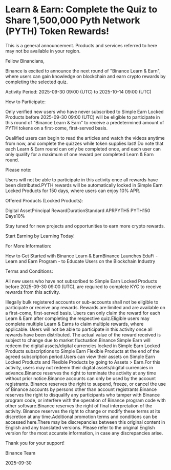 # Learn & Earn: Complete the Quiz to Share 1,500,000 Pyth Network (PYTH) Token Rewards!

This is a general announcement. Products and services referred to here may not be available in your region.

Fellow Binancians,

Binance is excited to announce the next round of "Binance Learn & Earn", where users can gain knowledge on blockchain and earn crypto rewards by completing the selected quiz.

Activity Period: 2025-09-30 09:00 (UTC) to 2025-10-14 09:00 (UTC)

How to Participate:

Only verified new users who have never subscribed to Simple Earn Locked Products before 2025-09-30 09:00 (UTC) will be eligible to participate in this round of "Binance Learn & Earn" to receive a predetermined amount of PYTH tokens on a first-come, first-served basis.

Qualified users can begin to read the articles and watch the videos anytime from now, and complete the quizzes while token supplies last! Do note that each Learn & Earn round can only be completed once, and each user can only qualify for a maximum of one reward per completed Learn & Earn round. 

Please note: 

Users will not be able to participate in this activity once all rewards have been distributed.PYTH rewards will be automatically locked in Simple Earn Locked Products for 150 days, where users can enjoy 10% APR.

Offered Products (Locked Products):

Digital AssetPrincipal RewardDurationStandard APRPYTH5 PYTH150 Days10%

Stay tuned for new projects and opportunities to earn more crypto rewards. 

Start Earning by Learning Today!

For More Information:

How to Get Started with Binance Learn & EarnBinance Launches EduFi - Learn and Earn Program - to Educate Users on the Blockchain Industry 

Terms and Conditions:

All new users who have not subscribed to Simple Earn Locked Products before 2025-09-30 09:00 (UTC), are required to complete KYC to receive rewards from this activity. 

Illegally bulk registered accounts or sub-accounts shall not be eligible to participate or receive any rewards. Rewards are limited and are available on a first-come, first-served basis. Users can only claim the reward for each Learn & Earn after completing the respective quiz.Eligible users may complete multiple Learn & Earns to claim multiple rewards, where applicable. Users will not be able to participate in this activity once all rewards have been distributed.  The actual value of the reward received is subject to change due to market fluctuation.Binance Simple Earn will redeem the digital assets/digital currencies locked in Simple Earn Locked Products subscriptions to Simple Earn Flexible Products at the end of the agreed subscription period.Users can view their assets on Simple Earn Locked Products and Flexible Products by going to Assets > Earn.For this activity, users may not redeem their digital assets/digital currencies in advance.Binance reserves the right to terminate the activity at any time without prior notice.Binance accounts can only be used by the account registrants. Binance reserves the right to suspend, freeze, or cancel the use of Binance accounts by persons other than account registrants.Binance reserves the right to disqualify any participants who tamper with Binance program code, or interfere with the operation of Binance program code with other software.Binance reserves the right of final interpretation of the activity. Binance reserves the right to change or modify these terms at its discretion at any time.Additional promotion terms and conditions can be accessed here.There may be discrepancies between this original content in English and any translated versions. Please refer to the original English version for the most accurate information, in case any discrepancies arise.

Thank you for your support!

Binance Team

2025-09-30